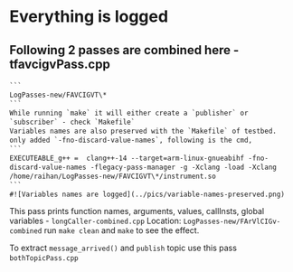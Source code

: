 # Everything is logged
## Following 2 passes are combined here - tfavcigvPass.cpp
	```
	LogPasses-new/FAVCIGVT\*
	```
	While running `make` it will either create a `publisher` or `subscriber` - check `Makefile`
	Variables names are also preserved with the `Makefile` of testbed. only added `-fno-discard-value-names`, following is the cmd,
	```
	EXECUTEABLE_g++ =  clang++-14 --target=arm-linux-gnueabihf -fno-discard-value-names -flegacy-pass-manager -g -Xclang -load -Xclang /home/raihan/LogPasses-new/FAVCIGVT\*/instrument.so
	```
	#![Variables names are logged](../pics/variable-names-preserved.png)
					

This pass prints function names, arguments, values, callInsts, global variables - `longCaller-combined.cpp`
	Location: 
	```
	LogPasses-new/FArVlCIGv-combined
	```
	run `make clean` and `make` to see the effect.
	
To extract `message_arrived()` and `publish` topic use this pass `bothTopicPass.cpp` 
